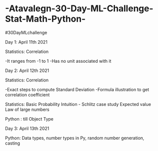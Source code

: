 # -Atavalegn-30-Day-ML-Challenge-Stat-Math-Python-
#30DayMLchallenge

Day 1: April 11th 2021

Statistics: Correlation

-It ranges from -1 to 1 
-Has no unit associated with it


Day 2: April 12th 2021

Statistics: Correlation

-Exact steps to compute Standard Deviation
-Formula illustration to get correlation coefficient

Statistics: Basic Probability
Intuition - Schlitz case study
Expected value
Law of large numbers

Python : till Object Type

Day 3: April 13th 2021

Python: Data types, number types in Py, random number generation, casting




